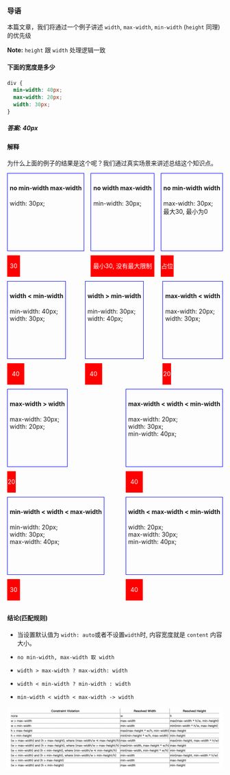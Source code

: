 ### 导语

本篇文章，我们将通过一个例子讲述 `width`, `max-width`, `min-width` (`height` 同理)的优先级

**Note:** `height` 跟 `width` 处理逻辑一致

#### 下面的宽度是多少

```css
div {
  min-width: 40px;
  max-width: 20px;
  width: 30px;
}
```

##### 答案: 40px

#### 解释

为什么上面的例子的结果是这个呢？我们通过真实场景来讲述总结这个知识点。

<div style="display: flex; justify-content: space-between; flex-wrap: wrap;">
  <div style="margin-bottom: 10px;">
      <div style="border: 1px solid blue; padding: 5px;margin-bottom: 10px; height: 170px;">
        <h4>no min-width max-width</h4>
        width: 30px;
    </div>
    <div style="
      width: 30px;
      height: 50px;
      line-height: 50px;
      background: red;
      color: #fff;
      text-align: center;
    ">30</div>
  </div>
  <div style="margin-bottom: 10px;">
      <div style="border: 1px solid blue; padding: 5px;margin-bottom: 10px; height: 170px;">
        <h4>no width max-width</h4>
        min-width: 30px;
    </div>
    <div style="
      min-width: 30px;
      height: 50px;
      line-height: 50px;
      background: red;
      color: #fff;
      text-align: center;
    ">最小30, 没有最大限制</div>
  </div><div style="margin-bottom: 10px;">
      <div style="border: 1px solid blue; padding: 5px;margin-bottom: 10px; height: 170px;">
        <h4>no min-width width</h4>
        max-width: 30px;
        <br />
        最大30, 最小为0
    </div>
    <div style="
      max-width: 30px;
      height: 50px;
      line-height: 50px;
      background: red;
      color: #fff;
      text-align: center;
    ">占位</div>
  </div>
  <div style="margin-bottom: 10px;">
      <div style="border: 1px solid blue; padding: 5px;margin-bottom: 10px; height: 170px;">
        <h4>width < min-width</h4>
        min-width: 40px;
        <br />
        width: 30px;
    </div>
    <div style="
      min-width: 40px;
      width: 30px;
      height: 50px;
      line-height: 50px;
      background: red;
      color: #fff;
      text-align: center;
    ">40</div>
  </div>
  <div style="margin-bottom: 10px;">
      <div style="border: 1px solid blue; padding: 5px;margin-bottom: 10px; height: 170px;">
        <h4>width > min-width</h4>
        min-width: 30px;
        <br />
        width: 40px;
    </div>
    <div style="
      min-width: 30px;
      width: 40px;
      height: 50px;
      line-height: 50px;
      background: red;
      color: #fff;
      text-align: center;
    ">40</div>
  </div>
  <div style="margin-bottom: 10px;">
      <div style="border: 1px solid blue; padding: 5px;margin-bottom: 10px; height: 170px;">
        <h4>max-width < width</h4>
        max-width: 20px;
        <br />
        width: 30px;
    </div>
    <div style="
      max-width: 20px;
      width: 30px;
      height: 50px;
      line-height: 50px;
      background: red;
      color: #fff;
      text-align: center;
    ">20</div>
  </div>
  <div style="margin-bottom: 10px;">
      <div style="border: 1px solid blue; padding: 5px;margin-bottom: 10px; height: 170px;">
        <h4>max-width > width</h4>
        max-width: 30px;
        <br />
        width: 20px;
    </div>
    <div style="
      max-width: 30px;
      width: 20px;
      height: 50px;
      line-height: 50px;
      background: red;
      color: #fff;
      text-align: center;
    ">20</div>
  </div>
  <div style="margin-bottom: 10px;">
      <div style="border: 1px solid blue; padding: 5px;margin-bottom: 10px; height: 170px;">
        <h4>max-width < width < min-width</h4>
        max-width: 20px;
        <br />
        width: 30px;
        <br />
        min-width: 40px;
    </div>
    <div style="
      max-width: 20px;
      min-width: 40px;
      width: 30px;
      height: 50px;
      line-height: 50px;
      background: red;
      color: #fff;
      text-align: center;
    ">40</div>
  </div>
  <div style="margin-bottom: 10px;">
      <div style="border: 1px solid blue; padding: 5px;margin-bottom: 10px; height: 170px;">
        <h4>min-width < width < max-width</h4>
        min-width: 20px;
        <br />
        width: 30px;
        <br />
        max-width: 40px;
    </div>
    <div style="
      max-width: 40px;
      min-width: 20px;
      width: 30px;
      height: 50px;
      line-height: 50px;
      background: red;
      color: #fff;
      text-align: center;
    ">30</div>
  </div>
  <div style="margin-bottom: 10px;">
      <div style="border: 1px solid blue; padding: 5px;margin-bottom: 10px; height: 170px;">
        <h4>width < max-width < min-width</h4>
        width: 20px;
        <br />
        max-width: 30px;
        <br />
        min-width: 40px;
    </div>
    <div style="
      max-width: 30px;
      min-width: 40px;
      width: 20px;
      height: 50px;
      line-height: 50px;
      background: red;
      color: #fff;
      text-align: center;
    ">40</div>
  </div>
</div>


#### 结论(匹配规则)

- 当设置默认值为 `width: auto`或者不设置`width`时, 内容宽度就是 `content` 内容大小。

- `no min-width, max-width 取 width`

- `width > max-width ? max-width: width`

- `width < min-width ? min-width : width`

- `min-width < width < max-width -> width`

![width-height-properties.png](./images/width-height-properties.png)